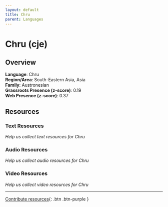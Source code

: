 ```yaml
---
layout: default
title: Chru
parent: Languages
---
```


# Chru (cje)

## Overview

**Language**: Chru  
**Region/Area**: South-Eastern Asia, Asia  
**Family**: Austronesian  
**Grassroots Presence (z-score)**: 0.19  
**Web Presence (z-score)**: 0.37  

## Resources

### Text Resources
*Help us collect text resources for Chru*

### Audio Resources
*Help us collect audio resources for Chru*

### Video Resources
*Help us collect video resources for Chru*

---

[Contribute resources](https://forms.office.com/e/1SfLJx3u1r){: .btn .btn-purple }
